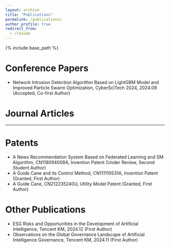 ```yaml
---
layout: archive
title: "Publications"
permalink: /publications/
author_profile: true
redirect_from:
  - /resume
---
```


{% include base_path %}

Conference Papers
======
* Network Intrusion Detection Algorithm Based on LightGBM Model and Improved Particle Swarm Optimization, CyberSciTech 2024, 2024.09 (Accepted, Co-first Author)

Journal Articles
======
---

Patents
======
* A News Recommendation System Based on Federated Learning and SM Algorithm, CN118094008A, Invention Patent (Under Review, Second Student Author)
* A Guide Cane and its Control Method, CN111110531A, Invention Patent (Granted, First Author)
* A Guide Cane, CN212235240U, Utility Model Patent (Granted, First Author)

Other Publications
======
* ESG Risks and Opportunities in the Development of Artificial Intelligence, Tencent KM, 2024.12 (First Author)
* Observations on the Global Governance Landscape of Artificial Intelligence Governance, Tencent KM, 2024.11 (First Author)
